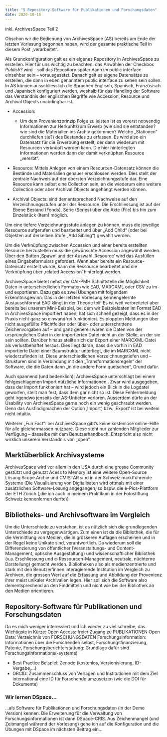 ```yaml
---
title: "5 Repository-Software für Publikationen und Forschungsdaten"
date: 2020-10-16
---
```

inkl. ArchivesSpace Teil 2 
 
Obschon wir die Bedienung von ArchivesSpace (AS) bereits am Ende der letzten Vorlesung begonnen haben, wird der gesamte praktische Teil in diesem Post „verarbeitet“. 

Als Grundkonfiguration galt es ein eigenes Repository in ArchivesSpace zu erstellen. Hier für uns wichtig zu beachten: das Anwählen der Checkbox *Publish?* wird – soll das Repository später dann im public interface einsehbar sein – vorausgesetzt. Danach galt es eigene Datensätze zu erstellen, die dann in eben genanntem public interface zu sehen sein sollen. In AS können ausschliesslich die Sprachen Englisch, Spanisch, Französisch und Japanisch konfiguriert werden, weshalb für das Handling der Software das Verständnis der englischen Begriffe wie Accession, Resource und Archival Objects unabdingbar ist. 

+ Accession: 
  + Um dem Provenienzprinzip Folge zu leisten ist es vorerst notwendig Informationen zur  Herkunft/zum Erwerb (wie sind sie entstanden? wie sind die Materialien ins Archiv gekommen? Welche „Stationen“ durchliefen sie?) des Bestandes zu erfassen. Es wird also ein Datensatz für die Erwerbung erstellt, der dann wiederum mit Resourcen verknüpft werden kann. Die hier hinterlegten Informationen werden dann der damit verknüpften Resource „vererbt“.

+ Resource: 
Mittels Anlegen von einem Resourcen-Datensatz können die Bestände und Materialien genauer erschlossen werden. Dies stellt der zentrale Nachweis auf der obersten Verzeichnungsstufe dar. Eine Resource kann selbst eine Collection sein, an die wiederum eine weitere Collection oder aber Archival Objects angehängt werden können.

+ Archival Objects:
sind dementsprechend Nachweise auf den Verzeichnungsstufen unter der Ressource. Die  Erschliessung ist auf der Ebene Bestand (Fonds), Serie (Series) über die Akte (File) bis hin zum Einzelstück (Item) möglich. 

Um eine tiefere Verzeichnungsstufe anlegen zu können, muss die jeweilige Ressource aufgerufen und bearbeitet und über „Add Child“ (oder bei Objekten auf derselben Stufe „Add Sibling“) gewählt werden.

Um die Verknüpfung zwischen Accession und einer bereits erstellten Resource herzustellen muss die gewünschte Accession angewählt werden. Über den Button ‚Spawn‘ und der Auswahl ‚Resource‘ wird das Ausfüllen eines Eingabeformulars gefordert. Wenn aber bereits ein Resource-Datensatz erstellt wurde, kann die Ressource bearbeitet und die Verknüpfung über ‚related Accession‘ hinterlegt werden. 

ArchivesSpace bietet nebst der OAI-PMH Schnittstelle die Möglichkeit Daten in unterschiedlichen Formaten wie EAD, MARCXML oder CSV zu im- und exportieren. Dazu gab es zwei Übungen mit folgendem Erkenntnisgewinn: Das in der letzten Vorlesung kennengelernte Austauschformat EAD klingt in der Theorie toll! Es ist weit verbreitetet aber bereits bei unserem Mini-Beispiel, bei dem wir Beispieldaten im Format EAD in ArchivesSpace importiert haben, hat sich schnell gezeigt, dass es in der Praxis nicht ganz so einwandfrei funktioniert. Es ploppten Meldungen über nicht ausgefüllte Pflichtfelder oder über- oder unterschrittene Zeichenvorgaben auf – und ganz generell waren die Daten von der ursprünglichen Datei in der importierten Datei nicht an der Stelle, an der sie sein sollten. Darüber hinaus stellte sich der Export einer MARCXML-Datei als verlustbehaftet heraus. Dies liegt daran, dass die vorhin in EAD importierte Datei einer Baumstruktur unterliegt, die im MARCXML nicht wiederzufinden ist. Diese unterschiedlichen Verzeichnungstiefen und –Strukturen sind in Verbindung mit den „Transformationsregeln“ der Software, die die Daten dann „in die andere Form quetschen“, Grund dafür.

Auch spannend (und bedenklich): ArchivesSpace unterschlägt bei einem fehlgeschlagenen Import nützliche Informationen.. Zwar wird ausgegeben, dass der Import funktioniert hat – wird jedoch ein Blick in die Logdatei geworfen, stellt man fest, dass dem gar nicht so ist. Diese Fehlermeldung geht irgendwo jenseits der AS-Untiefen verloren. Ausserdem dürfe an der Usability von ArchivesSpace gerne noch ein wenig geschraubt werden. Denn das Ausfindigmachen der Option ‚Import‘, bzw. ‚Export‘ ist bei weitem nicht intuitiv. 

Weiterer „Fun Fact“: bei ArchivesSpace gibt’s keine kostenlose online-Hilfe für alle gleichermassen nutzbare. Diese steht nur zahlenden Mitglieder zur Verfügung – dasselbe mit dem Benutzerhandbuch. Entspricht also nicht wirklich unserem Verständnis von „open“.

## Marktüberblick Archivsysteme
ArchivesSpace wird vor allem in den USA durch eine grosse Community gestützt und genutzt
Acess to Memory ist eine weitere Open-Source Lösung 
Scope.Archiv und CMISTAR sind in der Schweiz marktführende Systeme 
(Die Visualisierung von Digitalisaten wird oftmals mit einer zusätzlichen Software-Lösung angegangen, so bspw. die e-Pics-Plattform der ETH Zürich (,die ich auch in meinem Praktikum in der Fotostiftung Schweiz kennenlernen durfte))

## Bibliotheks- und Archivsoftware im Vergleich
Um die Unterschiede zu verstehen, ist es nützlich sich die grundlegenden Unterschiede zu vergegenwärtigen. Zum einen ist da die Bibliothek, die für die Vermittlung von Medien, die in grösseren Auflagen erscheinen und in der Regel keine Unikate sind, verantwortlich. Da wiederum soll die Differenzierung von öffentlicher (Veranstaltungs- und Content-Management, optische Ausgestaltung) und wissenschaftlicher Bibliothek (v.a. Erschliessung und e-Ressourcen-Management, neutrale, nüchterne Darstellung) gemacht werden. Bibliotheken also als medienzentrierte und stark mit den Benutzer’innen interagierende Institution im Vergleich zu Archiven, die grossen Wert auf die Erfassung und Abbildung der Provenienz ihrer meist unikaler Archivalien legen. Hier soll sich die Software also dementsprechend an den Findmitteln und nicht wie bei der Bibliothek an den Medien orientieren. 

## Repository-Software für Publikationen und Forschungsdaten
Da es mich weniger interessiert und ich wieder zu viel schreibe, das Wichtigste in Kürze:
Open Access: freier Zugang zu PUBLIKATIONEN 
Open Data: Verzeichnis von FORSCHUNGSDATEN 
Forschungsinformation: Informationen über die Forschenden selbst, Forschungsfinanzierung, Patente,
Forschungsberichterstattung: Grundlage dafür sind Forschungsinformations(-systeme)
+ Best Practice Beispiel: Zenodo (kostenlos, Versionisierung, ID-Vergabe,…)
+ ORCID: Zusammenschluss von Verlagen und Institutionen mit dem Ziel international eine ID für Forschende umzusetzen (wie die DOI für Dokumente)

### Wir lernen DSpace…
…als Software für Publikationen und Forschungsdaten (in der Demo Version) kennen. Die Erweiterung für die Verwaltung von Forschungsinformationen ist dann DSpace-CRIS.
Aus Zeichenmangel (und Zeitmangel während der Vorlesung) gehe ich auf die Konfiguration und die Übungen mit DSpace im nächsten Beitrag ein…

